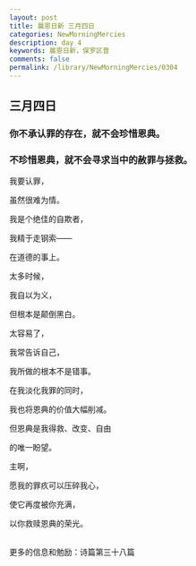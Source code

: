 ```yaml
---
layout: post
title: 晨恩日新 三月四日
categories: NewMorningMercies
description: day 4
keywords: 晨恩日新，保罗区普
comments: false
permalink: /library/NewMorningMercies/0304
---
```


## 三月四日

### 你不承认罪的存在，就不会珍惜恩典。

### 不珍惜恩典，就不会寻求当中的赦罪与拯救。


我要认罪，

虽然很难为情。

我是个绝佳的自欺者，

我精于走钢索——

在道德的事上。

太多时候，

我自以为义，

但根本是颠倒黑白。

太容易了，

我常告诉自己，

我所做的根本不是错事。

在我淡化我罪的同时，

我也将恩典的价值大幅削减。

但恩典是我得救、改变、自由

的唯一盼望。

主啊，

愿我的罪疚可以压碎我心，

使它再度被你充满，

以你救赎恩典的荣光。

<br>
更多的信息和勉励：诗篇第三十八篇